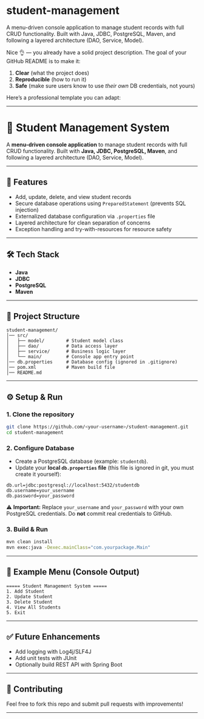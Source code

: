 # student-management
A menu-driven console application to manage student records with full CRUD functionality. Built with Java, JDBC, PostgreSQL, Maven, and following a layered architecture (DAO, Service, Model).

Nice 👌 — you already have a solid project description. The goal of your GitHub README is to make it:

1. **Clear** (what the project does)
2. **Reproducible** (how to run it)
3. **Safe** (make sure users know to use *their own* DB credentials, not yours)

Here’s a professional template you can adapt:

---

# 📘 Student Management System

A **menu-driven console application** to manage student records with full CRUD functionality.
Built with **Java, JDBC, PostgreSQL, Maven**, and following a layered architecture (DAO, Service, Model).

---

## 🚀 Features

* Add, update, delete, and view student records
* Secure database operations using `PreparedStatement` (prevents SQL injection)
* Externalized database configuration via `.properties` file
* Layered architecture for clean separation of concerns
* Exception handling and try-with-resources for resource safety

---

## 🛠️ Tech Stack

* **Java**
* **JDBC**
* **PostgreSQL**
* **Maven**

---

## 📂 Project Structure

```
student-management/
│── src/
│   ├── model/        # Student model class
│   ├── dao/          # Data access layer
│   ├── service/      # Business logic layer
│   └── main/         # Console app entry point
│── db.properties     # Database config (ignored in .gitignore)
│── pom.xml           # Maven build file
│── README.md
```

---

## ⚙️ Setup & Run

### 1. Clone the repository

```bash
git clone https://github.com/<your-username>/student-management.git
cd student-management
```

### 2. Configure Database

* Create a PostgreSQL database (example: `studentdb`).
* Update your **local `db.properties` file** (this file is ignored in git, you must create it yourself):

```properties
db.url=jdbc:postgresql://localhost:5432/studentdb
db.username=your_username
db.password=your_password
```

⚠️ **Important:** Replace `your_username` and `your_password` with your own PostgreSQL credentials. Do **not** commit real credentials to GitHub.

### 3. Build & Run

```bash
mvn clean install
mvn exec:java -Dexec.mainClass="com.yourpackage.Main"
```

---

## 📖 Example Menu (Console Output)

```
===== Student Management System =====
1. Add Student
2. Update Student
3. Delete Student
4. View All Students
5. Exit
```

---

## ✅ Future Enhancements

* Add logging with Log4j/SLF4J
* Add unit tests with JUnit
* Optionally build REST API with Spring Boot

---

## 🤝 Contributing

Feel free to fork this repo and submit pull requests with improvements!

---


